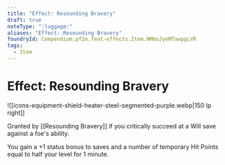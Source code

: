 ```yaml
---
title: "Effect: Resounding Bravery"
draft: true
noteType: ":luggage:"
aliases: "Effect: Resounding Bravery"
foundryId: Compendium.pf2e.feat-effects.Item.NMmsJyeMTawpgLVR
tags:
  - Item
---
```


# Effect: Resounding Bravery
![[icons-equipment-shield-heater-steel-segmented-purple.webp|150 lp right]]

Granted by [[Resounding Bravery]] if you critically succeed at a Will save against a foe's ability.

You gain a +1 status bonus to saves and a number of temporary Hit Points equal to half your level for 1 minute.
